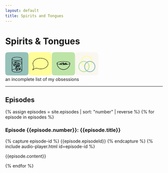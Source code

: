```yaml
---
layout: default
title: Spirits and Tongues
---
```


# Spirits & Tongues

<img class="logo" src="./images/logo.png">

<div class="subtitle">an incomplete list of my obsessions</div>

---

## Episodes

{% assign episodes = site.episodes | sort: "number" | reverse %}
{% for episode in episodes %}
<div class="episode">
<h3>Episode {{episode.number}}: {{episode.title}}</h3>

{% capture episode-id %}
{{episode.episodeId}}
{% endcapture %}
{% include audio-player.html id=episode-id %}

{{episode.content}}
</div>
{% endfor %}